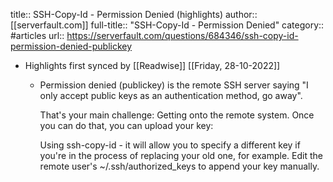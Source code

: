 title:: SSH-Copy-Id - Permission Denied (highlights)
author:: [[serverfault.com]]
full-title:: "SSH-Copy-Id - Permission Denied"
category:: #articles
url:: https://serverfault.com/questions/684346/ssh-copy-id-permission-denied-publickey

- Highlights first synced by [[Readwise]] [[Friday, 28-10-2022]]
	- Permission denied (publickey) is the remote SSH server saying "I only accept public keys as an authentication method, go away".
	  
	  That's your main challenge: Getting onto the remote system. Once you can do that, you can upload your key:
	  
	  
	  Using ssh-copy-id - it will allow you to specify a different key if you're in the process of replacing your old one, for example.
	  Edit the remote user's ~/.ssh/authorized_keys to append your key manually.